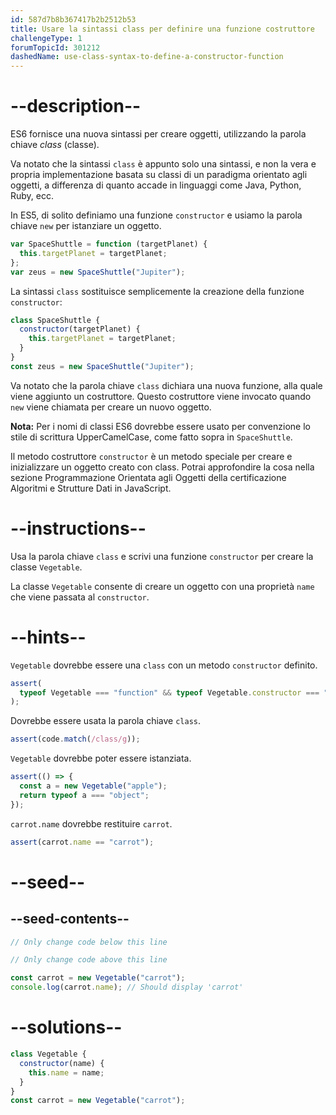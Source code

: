 ```yaml
---
id: 587d7b8b367417b2b2512b53
title: Usare la sintassi class per definire una funzione costruttore
challengeType: 1
forumTopicId: 301212
dashedName: use-class-syntax-to-define-a-constructor-function
---
```


# --description--

ES6 fornisce una nuova sintassi per creare oggetti, utilizzando la parola chiave <dfn>class</dfn> (classe).

Va notato che la sintassi `class` è appunto solo una sintassi, e non la vera e propria implementazione basata su classi di un paradigma orientato agli oggetti, a differenza di quanto accade in linguaggi come Java, Python, Ruby, ecc.

In ES5, di solito definiamo una funzione `constructor` e usiamo la parola chiave `new` per istanziare un oggetto.

```js
var SpaceShuttle = function (targetPlanet) {
  this.targetPlanet = targetPlanet;
};
var zeus = new SpaceShuttle("Jupiter");
```

La sintassi `class` sostituisce semplicemente la creazione della funzione `constructor`:

```js
class SpaceShuttle {
  constructor(targetPlanet) {
    this.targetPlanet = targetPlanet;
  }
}
const zeus = new SpaceShuttle("Jupiter");
```

Va notato che la parola chiave `class` dichiara una nuova funzione, alla quale viene aggiunto un costruttore. Questo costruttore viene invocato quando `new` viene chiamata per creare un nuovo oggetto.

**Nota:** Per i nomi di classi ES6 dovrebbe essere usato per convenzione lo stile di scrittura UpperCamelCase, come fatto sopra in `SpaceShuttle`.

Il metodo costruttore `constructor` è un metodo speciale per creare e inizializzare un oggetto creato con class. Potrai approfondire la cosa nella sezione Programmazione Orientata agli Oggetti della certificazione Algoritmi e Strutture Dati in JavaScript.

# --instructions--

Usa la parola chiave `class` e scrivi una funzione `constructor` per creare la classe `Vegetable`.

La classe `Vegetable` consente di creare un oggetto con una proprietà `name` che viene passata al `constructor`.

# --hints--

`Vegetable` dovrebbe essere una `class` con un metodo `constructor` definito.

```js
assert(
  typeof Vegetable === "function" && typeof Vegetable.constructor === "function"
);
```

Dovrebbe essere usata la parola chiave `class`.

```js
assert(code.match(/class/g));
```

`Vegetable` dovrebbe poter essere istanziata.

```js
assert(() => {
  const a = new Vegetable("apple");
  return typeof a === "object";
});
```

`carrot.name` dovrebbe restituire `carrot`.

```js
assert(carrot.name == "carrot");
```

# --seed--

## --seed-contents--

```js
// Only change code below this line

// Only change code above this line

const carrot = new Vegetable("carrot");
console.log(carrot.name); // Should display 'carrot'
```

# --solutions--

```js
class Vegetable {
  constructor(name) {
    this.name = name;
  }
}
const carrot = new Vegetable("carrot");
```

